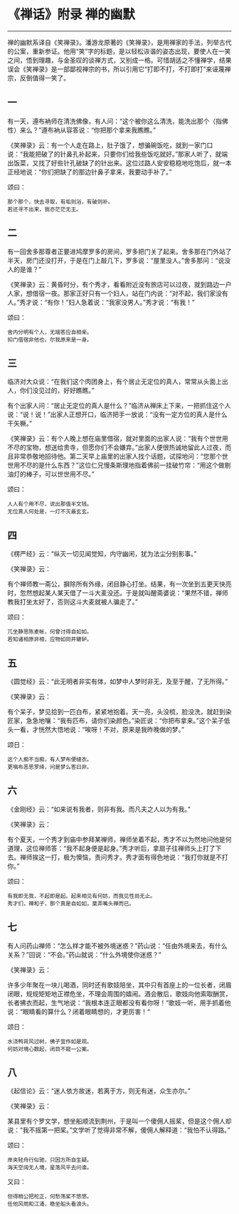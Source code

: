 # 《禅话》附录 禅的幽默

------

禅的幽默系译自《笑禅录》。潘游龙原著的《笑禅录》，是用禅家的手法，列举古代的公案，重新参证。他用“笑”字的标题，是以轻松诙谐的姿态出现，要使人在一笑之间，悟到理趣，与金圣叹的谈禅方式，又别成一格。可惜胡适之不懂禅学，结果误会《笑禅录》是一部鄙视禅宗的书，所以引用它“打即不打，不打即打”来诬蔑禅宗，反倒值得一笑了。

## 一

有一天，遵布衲师在清洗佛像，有人问：“这个被你这么清洗，能洗出那个（指佛性）来么？”遵布衲从容答说：“你把那个拿来我瞧瞧。”

《笑禅录》云：有一个人走在路上，肚子饿了，想骗碗饭吃，就到一家门口说：“我能把破了的针鼻孔补起来，只要你们给我些饭吃就好。”那家人听了，就端出饭菜，又找了好些针孔破缺了的针出来。这位过路人安安稳稳地吃饱后，就一本正经地说：“你们把缺了的那边针鼻子拿来，我要动手补了。”

颂曰：

```
那个那个，快去寻取，有垢则浴，有破则补。
若还寻不出来，我亦茫茫无主。
```



## 二

有一回舍多那尊者正要进鸠摩罗多的房间，罗多把门关了起来。舍多那在门外站了半天，房门还没打开，于是在门上敲几下，罗多说：“屋里没人。”舍多那问：“说没人的是谁？”

《笑禅录》云：黄昏时分，有个秀才，看看附近没有旅店可以过夜，就到路边一户人家，想借宿一夜。那家正好只有一个妇人，站在门内说：“对不起，我们家没有人。”秀才说：“有你！”妇人急着说：“我家没男人。”秀才说：“有我！”

颂曰：

```
舍内分明有个人，无端答应自相亲。
扣门借宿非他也，尔我原来是一身。
```



## 三

临济对大众说：“在我们这个肉团身上，有个居止无定位的真人，常常从头面上出人，你们没见过的，好好瞧瞧。”

有个出家人问：“居止无定位的真人是什么？”临济从禅床上下来，一把抓住这个人说：“说！说！”出家人正想开口，临济把手一放说：“没有一定方位的真人是什么干矢橛。”

《笑禅录》云：有个人晚上想在庙里借宿，就对里面的出家人说：“我有个世世用不尽的宝物，想送给贵寺，但愿你们不会嫌弃。”出家人便很热诚地留此人过夜，而且非常恭敬地招待他。第二天早上庙里的出家人找个话题，试探地问：“您那个世世用不尽的是什么东西？”这位仁兄慢条斯理地指着佛前一挂破竹帘：“用这个做剔油灯的棒子，可以世世用不尽。”

颂曰：

```
人人有个用不尽，说出那值半文钱。
无位真人何处是，一灯不灭最玄玄。
```



## 四

《楞严经》云：“纵灭一切见闻觉知，内守幽闲，犹为法尘分别影事。”

《笑禅录》云：

有个禅师教一斋公，摒除所有外缘，闭目静心打坐。结果，有一次坐到五更天快亮时，忽然想起某人某天借了一斗大麦没还。于是就叫醒斋婆说：“果然不错，禅师教我打坐太好了，否则这斗大麦就被人骗走了。”

颂曰：

```
兀坐静思陈麦帐，何曾讨得自如如。
若知诸相原非相，应物如同井辘轳。
```



## 五

《圆觉经》云：“此无明者非实有体，如梦中人梦时非无，及至于醒，了无所得。”

《笑禅录》云：

有个呆子，梦见拾到一匹白布，紧紧地抱着。天一亮，头没梳，脸没洗，就赶到染匠家，急急地嚷：“我有匹布，请你们染颜色。”染匠说：“你把布拿来。”这个呆子低头一看，才恍然大悟地说：“唉呀！不对，原来是我昨晚做的梦。”

颂日：

```
这个人痴不当痴，有人梦布便缝衣。
更嗔布恶思罗绮，问是梦么答曰非。
```



## 六

《金刚经》云：“如来说有我者，则非有我。而凡夫之人以为有我。”

《笑禅录》云：

有个夏天，一个秀才到庙中参拜某禅师，禅师坐着不起，秀才不以为然地问他是何道理，这位禅师答：“我不起身便是起身。”秀才听后，拿扇子往禅师头上打了下去。禅师挨这一打，极为懊恼，责问秀才。秀才面有得色地说：“我打你就是不打你。”

颂曰：

```
有我即无我，不起即是起。起来相见有何妨，而我见性尚无止。
秀才们，禅和子，那个真是自如如，莫弄嘴头禅而已。
```



## 七

有人问药山禅师：“怎么样才能不被外境迷惑？”药山说：“任由外境来去，有什么关系？”回说：“不会。”药山就说：“什么外境使你迷惑？”

《笑禅录》云：

许多少年聚在一块儿喝酒，同时还有歌妓陪坐，其中只有首座上的一位长者，闭眉闭眼，规规矩矩地正襟危坐，不理会周围的嬉闹。酒会散后，歌妓向他索取酬赏，长者拂衣而起，生气地说：“我根本连正眼都没有看你呀！“歌妓一听，用手抓着他说：“眼睛看的算什么？闭着眼睛想的，才更厉害！“

颂日：

```
水浇鸭背风过树，佛子宜作如是观。
何妨对境心数起，闭目不窥一公案。
```



## 八

《起信论》云：“迷人依方故迷，若离于方，则无有迷，众生亦尔。”

《笑禅录》云：

某县里有个罗文学，想坐船顺流到荆州，于是叫一个傻佣人摇桨，但是这个佣人却说：“我不摇第一把桨。”文学听了觉得非常不解，傻佣人解释道：“我怕不认得路。”

颂曰：

```
岸夹轻舟行似驰，只因方所自生疑。
海天空阔无人境，星落风平去问谁。
```

又曰：

```
但得梢公把柁正，何愁荡桨不悠悠。
任他风雨和江涌，稳坐船头看浪头。
```

